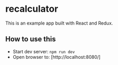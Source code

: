 # recalculator

This is an example app built with React and Redux.

## How to use this

  * Start dev server: `npm run dev`
  * Open browser to: [http://localhost:8080/]
